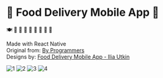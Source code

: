 # :orange_heart: Food Delivery Mobile App :orange_heart:

:plate_with_cutlery: :cake: :spaghetti: :sushi: :poultry_leg: :hamburger: :pizza: :green_salad: :chopsticks:

Made with React Native<br />
Original from: [By Programmers](https://www.youtube.com/watch?v=diUDjNwZ8Lg)<br />
Designs by: [Food Delivery Mobile App - Ilia Utkin](https://dribbble.com/shots/14527824-Food-Delivery-Mobile-App)


![1](https://user-images.githubusercontent.com/20091777/120938637-c6c9fe80-c6e1-11eb-8451-27570db2c434.png)
![2](https://user-images.githubusercontent.com/20091777/120938638-c7629500-c6e1-11eb-815d-fe7097c17ace.png)
![3](https://user-images.githubusercontent.com/20091777/120938639-c7fb2b80-c6e1-11eb-96dc-09e524813bdd.png)
![4](https://user-images.githubusercontent.com/20091777/120938636-c598d180-c6e1-11eb-9677-deac5c7dbb24.png)

